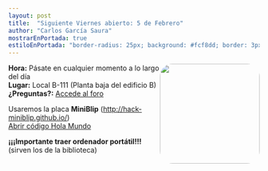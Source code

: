 ```yaml
---
layout: post
title:  "Siguiente Viernes abierto: 5 de Febrero"
author: "Carlos García Saura"
mostrarEnPortada: true
estiloEnPortada: "border-radius: 25px; background: #fcf8dd; border: 3px solid #fcdb05; padding: 20px; width: 90%;"
---
```


<img style="float: right; border: 0; margin: 0; border-radius: 25px;" src="https://pbs.twimg.com/media/CUzg4xuWUAAzbb9.jpg" width="200px">

**Hora:** Pásate en cualquier momento a lo largo del día  
**Lugar:** Local B-111 (Planta baja del edificio B)  
**¿Preguntas?:** [Accede al foro](/contacto)

Usaremos la placa **MiniBlip** (<http://hack-miniblip.github.io/>)  
[Abrir código Hola Mundo](https://developer.mbed.org/users/carlosgs/code/blip_hola_mundo/file/49f15045d34a/main.cpp)


<b>¡¡¡Importante traer ordenador portátil!!!</b>  
(sirven los de la biblioteca)


